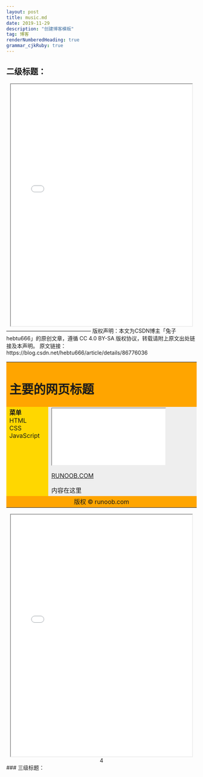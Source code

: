 ```yaml
---
layout: post
title: music.md
date: 2019-11-29
description: "创建博客模板"
tag: 博客 
renderNumberedHeading: true
grammar_cjkRuby: true
---   
```

## 二级标题：
<!DOCTYPE html>

<center>
<iframe border="0" width="480" height="640" 
src="//music.163.com/outchain/player?type=0&amp;id=448977181;auto=1&amp;height=430">
</iframe>
</center>
————————————————
版权声明：本文为CSDN博主「兔子hebtu666」的原创文章，遵循 CC 4.0 BY-SA 版权协议，转载请附上原文出处链接及本声明。
原文链接：https://blog.csdn.net/hebtu666/article/details/86776036
<html>
<head> 
<meta charset="utf-8"> 
<title>菜鸟教程(runoob.com)</title> 
</head>
<body>

<table width="500" border="0">
<tr>
<td colspan="2" style="background-color:#FFA500;">
<h1>主要的网页标题</h1>
</td>
</tr>

<tr>
<td style="background-color:#FFD700;width:100px;vertical-align:top;">
<b>菜单</b><br>
HTML<br>
CSS<br>
JavaScript
</td>
<td style="background-color:#eeeeee;height:200px;width:400px;vertical-align:top;">


<iframe src="demo_iframe.htm" name="iframe_a"></iframe>
<p><a href="http://music.taihe.com/" target="iframe_a">RUNOOB.COM</a></p>
内容在这里</td>

</tr>

<tr>
<td colspan="2" style="background-color:#FFA500;text-align:center;">
版权 © runoob.com</td>
</tr>
</table>
<center>
<iframe border="0" width="480" height="640" 
src="//music.163.com/outchain/player?type=0&amp;id=448977181;auto=1&amp;height=430">
</iframe>
<link rel="stylesheet" href="https://cdn.jsdelivr.net/npm/aplayer@1.10.0/dist/APlayer.min.css">
<script src="https://blog-static.cnblogs.com/files/yjlaugus/APlayer.min.js"></script>
 <div id="aplayer" class="aplayer"  data-id="865331941" data-server="netease" data-type="playlist" data-fixed="true" data-listfolded="true" data-order="random" data-theme="#F58EA8"></div>
4 <script src="https://unpkg.com/meting@1.2/dist/Meting.min.js"></script>
</center>

</body>
</html>
### 三级标题：